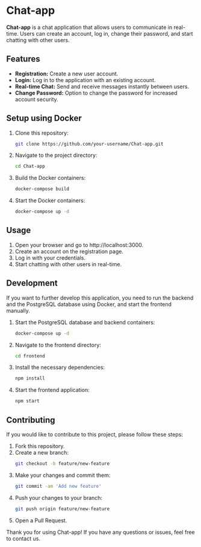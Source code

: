 # Chat-app

**Chat-app** is a chat application that allows users to communicate in real-time. Users can create an account, log in, change their password, and start chatting with other users.

## Features

- **Registration:** Create a new user account.
- **Login:** Log in to the application with an existing account.
- **Real-time Chat:** Send and receive messages instantly between users.
- **Change Password:** Option to change the password for increased account security.

## Setup using Docker

1. Clone this repository:
   ```bash
   git clone https://github.com/your-username/Chat-app.git
   ```

2. Navigate to the project directory:
   ```bash
   cd Chat-app
   ```

3. Build the Docker containers:
   ```bash
   docker-compose build
   ```

4. Start the Docker containers:
   ```bash
   docker-compose up -d
   ```

## Usage

1. Open your browser and go to http://localhost:3000.
2. Create an account on the registration page.
3. Log in with your credentials.
4. Start chatting with other users in real-time.
## Development

If you want to further develop this application, you need to run the backend and the PostgreSQL database using Docker, and start the frontend manually.

1. Start the PostgreSQL database and backend containers:
   ```bash
   docker-compose up -d
   ```

2. Navigate to the frontend directory:
   ```bash
   cd frontend
   ```

3. Install the necessary dependencies:
   ```bash
   npm install
   ```

4. Start the frontend application:
   ```bash
   npm start
   ```

## Contributing

If you would like to contribute to this project, please follow these steps:

1. Fork this repository.
2. Create a new branch:
   ```bash
   git checkout -b feature/new-feature

   ```
3. Make your changes and commit them:
   ```bash
   git commit -am 'Add new feature'

   ```
4. Push your changes to your branch:
   ```bash
   git push origin feature/new-feature
   ```
5. Open a Pull Request.

Thank you for using Chat-app! If you have any questions or issues, feel free to contact us.
